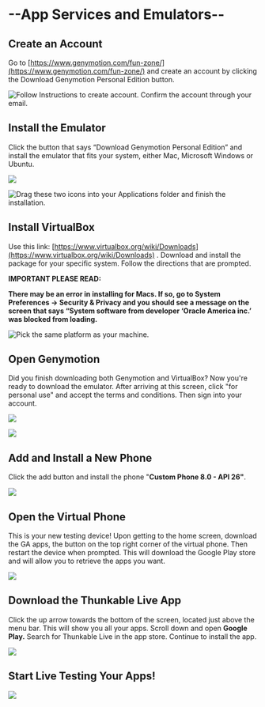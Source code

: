 # --App Services and Emulators--

## Create an Account

Go to [https://www.genymotion.com/fun-zone/](https://www.genymotion.com/fun-zone/) and create an account by clicking the Download Genymotion Personal Edition button.

![Follow Instructions to create account. Confirm the account through your email. ](.gitbook/assets/pic-1.png)

## Install the Emulator

Click the button that says “Download Genymotion Personal Edition” and install the emulator that fits your system, either Mac, Microsoft Windows or Ubuntu.

![](.gitbook/assets/pic-3.png)

![Drag these two icons into your Applications folder and finish the installation.](.gitbook/assets/pic-4.png)

## Install VirtualBox

Use this link: [https://www.virtualbox.org/wiki/Downloads](https://www.virtualbox.org/wiki/Downloads) . Download and install the package for your specific system. Follow the directions that are prompted.

**IMPORTANT PLEASE READ:**

**There may be an error in installing for Macs. If so, go to System Preferences → Security & Privacy and you should see a message on the screen that says “System software from developer ‘Oracle America inc.’ was blocked from loading.**

![Pick the same platform as your machine. ](.gitbook/assets/pic-5.png)

## Open Genymotion

Did you finish downloading both Genymotion and VirtualBox? Now you're ready to download the emulator. After arriving at this screen, click "for personal use" and accept the terms and conditions. Then sign into your account.

![](.gitbook/assets/pic-7.png)

![](.gitbook/assets/pic-8.png)

## Add and Install a New Phone

Click the add button and install the phone "**Custom Phone 8.0 - API 26"**.

![](.gitbook/assets/pic-9.png)

## Open the Virtual Phone

This is your new testing device! Upon getting to the home screen, download the GA apps, the button on the top right corner of the virtual phone. Then restart the device when prompted. This will download the Google Play store and will allow you to retrieve the apps you want.

![](.gitbook/assets/group-3.png)

## Download the Thunkable Live App

Click the up arrow towards the bottom of the screen, located just above the menu bar. This will show you all your apps. Scroll down and open **Google Play.** Search for Thunkable Live in the app store. Continue to install the app.

![](.gitbook/assets/group-2-1.png)

## Start Live Testing Your Apps!

![](.gitbook/assets/group-4.png)

